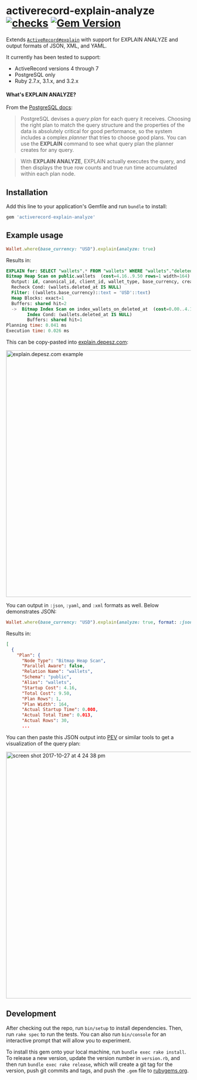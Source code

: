 # activerecord-explain-analyze [![checks](https://github.com/6/activerecord-explain-analyze/actions/workflows/checks.yml/badge.svg)](https://github.com/6/activerecord-explain-analyze/actions/workflows/checks.yml) [![Gem Version](https://badge.fury.io/rb/activerecord-explain-analyze.svg)](https://rubygems.org/gems/activerecord-explain-analyze)

Extends [`ActiveRecord#explain`](http://guides.rubyonrails.org/active_record_querying.html#running-explain) with support for EXPLAIN ANALYZE and output formats of JSON, XML, and YAML.

It currently has been tested to support:

- ActiveRecord versions 4 through 7
- PostgreSQL only
- Ruby 2.7.x, 3.1.x, and 3.2.x

#### What's EXPLAIN ANALYZE?

From the [PostgreSQL docs](https://www.postgresql.org/docs/9.6/static/using-explain.html):

> PostgreSQL devises a _query plan_ for each query it receives. Choosing the right plan to match the query structure and the properties of the data is absolutely critical for good performance, so the system includes a complex _planner_ that tries to choose good plans. You can use the **EXPLAIN** command to see what query plan the planner creates for any query.

> With **EXPLAIN ANALYZE**, EXPLAIN actually executes the query, and then displays the true row counts and true run time accumulated within each plan node.

## Installation

Add this line to your application's Gemfile and run `bundle` to install:

```ruby
gem 'activerecord-explain-analyze'
```

## Example usage

```ruby
Wallet.where(base_currency: "USD").explain(analyze: true)
```
Results in:

```sql
EXPLAIN for: SELECT "wallets".* FROM "wallets" WHERE "wallets"."deleted_at" IS NULL AND "wallets"."base_currency" = $1
Bitmap Heap Scan on public.wallets  (cost=4.16..9.50 rows=1 width=164) (actual time=0.008..0.012 rows=30 loops=1)
  Output: id, canonical_id, client_id, wallet_type, base_currency, created_at, updated_at, deleted_at
  Recheck Cond: (wallets.deleted_at IS NULL)
  Filter: ((wallets.base_currency)::text = 'USD'::text)
  Heap Blocks: exact=1
  Buffers: shared hit=2
  ->  Bitmap Index Scan on index_wallets_on_deleted_at  (cost=0.00..4.16 rows=2 width=0) (actual time=0.003..0.003 rows=32 loops=1)
        Index Cond: (wallets.deleted_at IS NULL)
        Buffers: shared hit=1
Planning time: 0.041 ms
Execution time: 0.026 ms
```

This can be copy-pasted into [explain.depesz.com](https://explain.depesz.com/):

<img width="673" alt="explain.depesz.com example" src="https://user-images.githubusercontent.com/509837/36261515-7d350db0-125c-11e8-9c4b-618feb016971.png">

You can output in `:json`, `:yaml`, and `:xml` formats as well. Below demonstrates JSON:

```ruby
Wallet.where(base_currency: "USD").explain(analyze: true, format: :json)
```

Results in:

```json
[
  {
    "Plan": {
      "Node Type": "Bitmap Heap Scan",
      "Parallel Aware": false,
      "Relation Name": "wallets",
      "Schema": "public",
      "Alias": "wallets",
      "Startup Cost": 4.16,
      "Total Cost": 9.50,
      "Plan Rows": 1,
      "Plan Width": 164,
      "Actual Startup Time": 0.008,
      "Actual Total Time": 0.013,
      "Actual Rows": 30,
      ...
```

You can then paste this JSON output into [PEV](http://tatiyants.com/pev/) or similar tools to get a visualization of the query plan:

<img width="673" alt="screen shot 2017-10-27 at 4 24 38 pm" src="https://user-images.githubusercontent.com/158675/32123765-6b4938ae-bb33-11e7-80b6-7d9ceac013e2.png">


## Development

After checking out the repo, run `bin/setup` to install dependencies. Then, run `rake spec` to run the tests. You can also run `bin/console` for an interactive prompt that will allow you to experiment.

To install this gem onto your local machine, run `bundle exec rake install`. To release a new version, update the version number in `version.rb`, and then run `bundle exec rake release`, which will create a git tag for the version, push git commits and tags, and push the `.gem` file to [rubygems.org](https://rubygems.org).
